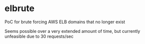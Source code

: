 # elbrute
PoC for brute forcing AWS ELB domains that no longer exist

Seems possible over a very extended amount of time, but currently unfeasible due to 30 requests/sec
